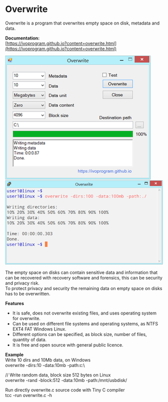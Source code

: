 # Overwrite
Overwrite is a program that overwrites empty space on disk, metadata and data.

**Documentation:** \
[https://ivoprogram.github.io?content=overwrite.html](https://ivoprogram.github.io?content=overwrite.html)

![Overwrite](images/overwrite-ui.png)
![Overwrite](images/overwrite-linux.png)

The empty space on disks can contain sensitive data and information that can be recovered with recovery software and forensics, this can be security and privacy risk. \
To protect privacy and security the remaining data on empty space on disks has to be overwritten.

**Features**
- It is safe, does not overwrite existing files, and uses operating system for overwrite.
- Can be used on different file systems and operating systems, as NTFS EXT4 FAT Windows Linux.
- Different options can be specified, as block size, number of files, quantity of data.
- It is free and open source with general public licence.

**Example** \
Write 10 dirs and 10Mb data, on Windows \
overwrite -dirs:10 -data:10mb -path:c:\

// Write random data, block size 512 bytes on Linux \
overwrite -rand -block:512 -data:10mb -path:/mnt/usbdisk/

Run directly overwrite.c source code with Tiny C compiler \
tcc -run overwrite.c -h

